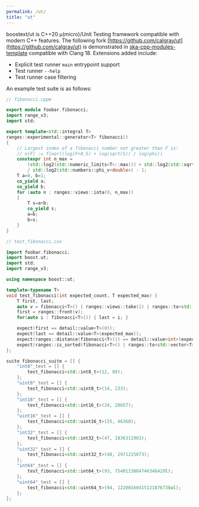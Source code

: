 ```yaml
---
permalink: /ut/
title: "ut"
---
```


boostext/ut is C++20 μ(micro)/Unit Testing framework compatible with modern C++ features. The following fork [https://github.com/calgray/ut](https://github.com/calgray/ut) is demonstrated in [ska-cpp-modules-template](https://gitlab.com/ska-telescope/templates/ska-cpp-modules-template/-/blob/main/ska-cpp-modules-template/foobar/tests) compatible with Clang 18. Extensions added include:

* Explicit test runner `main` entrypoint support
* Test runner `--help`
* Test runner case filtering

An example test suite is as follows:

```cpp
// fibonacci.cppm

export module foobar.fibonacci;
import range_v3;
import std;

export template<std::integral T>
ranges::experimental::generator<T> fibonacci()
{
    // Largest index of a fibonacci number not greater than F is:
    // n(F) := floor((log(F+0.5) + log(sqrt(5)) / log(phi))
    constexpr int n_max =
        (std::log2(std::numeric_limits<T>::max()) + std::log2(std::sqrt(5.0)))
        / std::log2(std::numbers::phi_v<double>) - 1;
    T a=0, b=1;
    co_yield a;
    co_yield b;
    for (auto n : ranges::views::iota(0, n_max))
    {
        T s=a+b;
        co_yield s;
        a=b;
        b=s;
    }
}
```

```cpp
// test_fibonacci.cxx

import foobar.fibonacci;
import boost.ut;
import std;
import range_v3;

using namespace boost::ut;

template<typename T>
void test_fibonacci(int expected_count, T expected_max) {
    T first, last;
    auto v = fibonacci<T>() | ranges::views::take(1) | ranges::to<std::vector<T>>();
    first = ranges::front(v);
    for(auto i : fibonacci<T>()) { last = i; }

    expect(first == detail::value<T>(0));
    expect(last == detail::value<T>(expected_max));
    expect(ranges::distance(fibonacci<T>()) == detail::value<int>(expected_count));
    expect(ranges::is_sorted(fibonacci<T>() | ranges::to<std::vector<T>>()));
};

suite fibonacci_suite = [] {
    "int8"_test = [] {
        test_fibonacci<std::int8_t>(12, 89);
    };
    "uint8"_test = [] {
        test_fibonacci<std::uint8_t>(14, 233);
    };
    "int16"_test = [] {
        test_fibonacci<std::int16_t>(24, 28657);
    };
    "uint16"_test = [] {
        test_fibonacci<std::uint16_t>(25, 46368);
    };
    "int32"_test = [] {
        test_fibonacci<std::int32_t>(47, 1836311903);
    };
    "uint32"_test = [] {
        test_fibonacci<std::uint32_t>(48, 2971215073);
    };
    "int64"_test = [] {
        test_fibonacci<std::int64_t>(93, 7540113804746346429l);
    };
    "uint64"_test = [] {
        test_fibonacci<std::uint64_t>(94, 12200160415121876738ul);
    };
};

```
